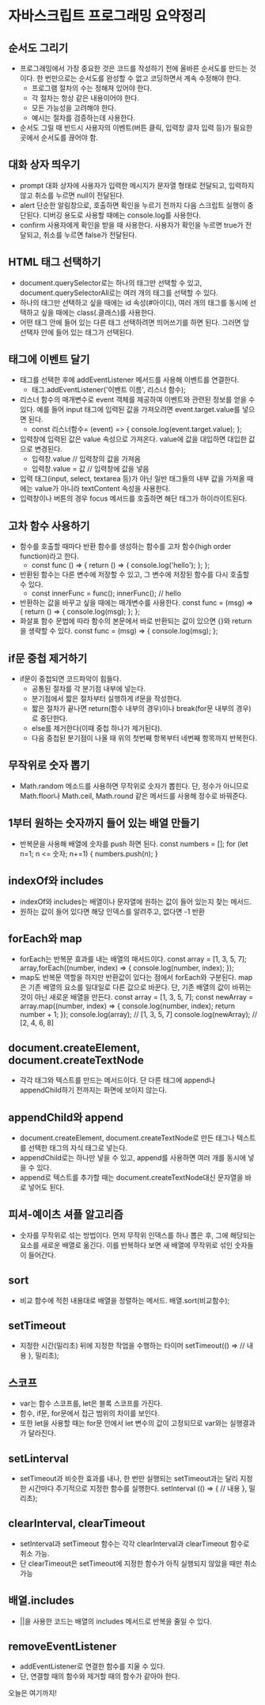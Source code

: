 # 자바스크립트 프로그래밍 요약정리

## 순서도 그리기
- 프로그래밍에서 가장 중요한 것은 코드를 작성하기 전에 올바른 순서도를 만드는 것이다. 한 번만으로는 순서도를 완성할 수 없고 코딩하면서 계속 수정해야 한다. 
	- 프로그램 절차의 수는 정해져 있어야 한다.
	- 각 절차는 항상 같은 내용이어야 한다.
	- 모든 가능성을 고려해야 한다.
	- 예시는 절차를 검증하는데 사용한다.
- 순서도 그릴 때 반드시 사용자의 이벤트(버튼 클릭, 입력창 글자 입력 등)가 필요한 곳에서 순서도를 끊어야 함.

## 대화 상자 띄우기
- prompt 대화 상자에 사용자가 입력한 메시지가 문자열 형태로 전달되고, 입력하지 않고 취소를 누르면 null이 전달된다.
- alert 단순한 알림창으로, 호출하면 확인을 누르기 전까지 다음 스크립트 실행이 중단된다. 디버깅 용도로 사용할 때에는 console.log를 사용한다.
- confirm 사용자에게 확인을 받을 때 사용한다. 사용자가 확인을 누르면 true가 전달되고, 취소를 누르면 false가 전달된다.

## HTML 태그 선택하기
- document.querySelector로는 하나의 태그만 선택할 수 있고, document.querySelectorAll로는 여러 개의 태그를 선택할 수 있다.
- 하나의 태그만 선택하고 싶을 때에는 id 속성(#아이디), 여러 개의 태그를 동시에 선택하고 싶을 때에는 class(.클래스)를 사용한다.
- 어떤 태그 안에 들어 있는 다른 태그 선택하려면 띄어쓰기를 하면 된다. 그러면 앞 선택자 안에 들어 있는 태그가 선택된다.

## 태그에 이벤트 달기
- 태그를 선택한 후에 addEventListener 메서드를 사용해 이벤트를 연결한다.
	- 태그.addEventListener('이벤트 이름', 리스너 함수);
- 리스너 함수의 매개변수로 event 객체를 제공하여 이벤트와 관련된 정보를 얻을 수 있다. 예를 들어 input 태그에 입력된 값을 가져오려면 event.target.value를 넣으면 된다.
	- const 리스너함수= (event) => {
		console.log(event.target.value);
	};
- 입력창에 입력된 값은 value 속성으로 가져온다. value에 값을 대입하면 대입한 값으로 변경된다.
	- 입력창.value // 입력창의 값을 가져옴
	- 입력창.value = 값 // 입력창에 값을 넣음
- 입력 태그(input, select, textarea 등)가 아닌 일반 태그들의 내부 값을 가져올 때에는 value가 아니라 textContent 속성을 사용한다.
- 입력창이나 버튼의 경우 focus 메서드를 호출하면 해단 태그가 하이라이트된다.

## 고차 함수 사용하기
- 함수를 호출할 때마다 반환 함수를 생성하는 함수를 고차 함수(high order function)라고 한다.
	- const func () => {
		return () => {
			console.log('hello');
		};
	};
- 반환된 함수는 다른 변수에 저장할 수 있고, 그 변수에 저장된 함수를 다시 호출할 수 있다.
	- const innerFunc = func();
	innerFunc(); // hello
- 반환하는 값을 바꾸고 싶을 때에는 매개변수를 사용한다.
	const func = (msg) => {
		return () => {
			console.log(msg);
		};
	};
- 화살표 함수 문법에 따라 함수의 본문에서 바로 반환되는 값이 있으면 {}와 return을 생략할 수 있다.
	const func = (msg) => {
		console.log(msg);
	};

## if문 중첩 제거하기
- if문이 중첩되면 코드파악이 힘들다. 
	- 공통된 절차를 각 분기점 내부에 넣는다.
	- 분기점에서 짧은 절차부터 실행하게 if문을 작성한다.
	- 짧은 절차가 끝나면 return(함수 내부의 경우)이나 break(for문 내부의 경우)로 중단한다.
	- else를 제거한다(이때 중첩 하나가 제거된다).
	- 다음 중첩된 분기점이 나올 때 위의 첫번째 항복부터 네번째 항목까지 반복한다.

## 무작위로 숫자 뽑기
- Math.random 메소드를 사용하면 무작위로 숫자가 뽑힌다. 단, 정수가 아니므로 Math.floor나 Math.ceil, Math.round 같은 메서드를 사용해 정수로 바꿔준다.

## 1부터 원하는 숫자까지 들어 있는 배열 만들기
- 반복문을 사용해 배열에 숫자를 push 하면 된다.
	const numbers = [];
	for (let n=1; n <= 숫자; n+=1) {
		numbers.push(n);
	}

## indexOf와 includes
- indexOf와 includes는 배열이나 문자열에 원하는 값이 들어 있는지 찾는 메서드.
- 원하는 값이 들어 있다면 해당 인덱스를 알려주고, 없다면 -1 반환

## forEach와 map
- forEach는 반복문 효과를 내는 배열의 매서드이다.
	const array = [1, 3, 5, 7];
	array,forEach((number, index) => {
		console.log(number, index);
	});
- map도 반복문 역할을 하지만 반환값이 있다는 점에서 forEach와 구분된다. map은 기존 배열의 요소를 일대일로 다른 값으로 바꾼다. 단, 기존 배열의 값이 바뀌는 것이 아닌 새로운 배열을 만든다.
	const array = [1, 3, 5, 7];
	const newArray = array.map((number, index) => {
		console.log(number, index);
		return number + 1;
	});
	console.log(array); // [1, 3, 5, 7]
	console.log(newArray); // [2, 4, 6, 8]

## document.createElement, document.createTextNode
- 각각 태그와 텍스트를 만드는 메서드이다. 단 다른 태그에 append나 appendChild하기 전까지는 화면에 보이지 않는다.

## appendChild와 append
- document.createElement, document.createTextNode로 만든 태그나 텍스트를 선택한 태그의 자식 태그로 넣는다.
- appendChild로는 하나만 넣을 수 있고, append를 사용하면 여러 개를 동시에 넣을 수 있다.
- append로 텍스트를 추가할 때는 document.createTextNode대신 문자열을 바로 넣어도 된다.

## 피셔-예이츠 셔플 알고리즘
- 숫자를 무작위로 섞는 방법이다. 먼저 무작위 인덱스를 하나 뽑은 후, 그에 해당되는 요소를 새로운 배열로 옮긴다. 이를 반복하다 보면 새 배열에 무작위로 섞인 숫자들이 들어간다.

## sort
- 비교 함수에 적힌 내용대로 배열을 정렬하는 메서드.
	배열.sort(비교함수);

## setTimeout
- 지정한 시간(밀리초) 뒤에 지정한 작업을 수행하는 타이머
	setTimeout(() =>
		// 내용
	}, 밀리초);

## 스코프
- var는 함수 스코프를, let은 블록 스코프를 가진다.
- 함수, if문, for문에서 접근 범위의 차이를 보인다.
- 또한 let을 사용할 때는 for문 안에서 let 변수의 값이 고정되므로 var와는 실행결과가 달라진다.

## setLinterval
- setTimeout과 비슷한 효과를 내나, 한 번만 실행되는 setTimeout과는 달리 지정한 시간마다 주기적으로 지정한 함수를 실행한다.
	setInterval (() => {
		// 내용
	}, 밀리초);

## clearInterval, clearTimeout
- setInterval과 setTimeout 함수는 각각 clearInterval과 clearTimeout 함수로 취소 가능. 
- 단 clearTimeout은 setTimeout에 지정한 함수가 아직 실행되지 않았을 때만 취소 가능

## 배열.includes
- ||을 사용한 코드는 배열의 includes 메서드로 반복을 줄일 수 있다.

## removeEventListener
- addEventListener로 연결한 함수를 지울 수 있다.
- 단, 연결할 때의 함수와 제거할 때의 함수가 같아야 한다.

오늘은 여기까지!
